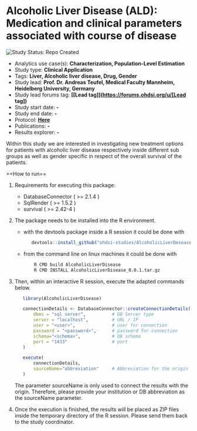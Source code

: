 Alcoholic Liver Disease (ALD): Medication and clinical parameters associated with course of disease
=============

<img src="https://img.shields.io/badge/Study%20Status-Repo%20Created-lightgray.svg" alt="Study Status: Repo Created">

- Analytics use case(s): **Characterization, Population-Level Estimation**
- Study type: **Clinical Application**
- Tags: **Liver, Alcoholic liver disease, Drug, Gender**
- Study lead: **Prof. Dr. Andreas Teufel, Medical Faculty Mannheim, Heidelberg University, Germany**
- Study lead forums tag: **[[Lead tag]](https://forums.ohdsi.org/u/[Lead tag])**
- Study start date: **-**
- Study end date: **-**
- Protocol: **[Here](https://github.com/titzel/AlcoholicLiverDisease/blob/master/documents/Protocol.docx)**
- Publications: **-**
- Results explorer: **-**

Within this study we are interested in investigating new treatment options for patients with alcoholic liver disease respectively inside different sub groups as well as gender specific in respect of the overall survival of the patients.

==How to run==

1. Requirements for executing this package:
   - DatabaseConnector ( >= 2.1.4 )
   - SqlRender ( >= 1.5.2 )
   - survival ( >= 2.42-4 )
 

2. The package needs to be installed into the R environment.

   - with the devtools package inside a R session it could be done with
      ```r
         devtools::install_github("ohdsi-studies/AlcoholicLiverDesease")
      ```
   - from the command line on linux machines it could be done with
      ```bash
          R CMD build AlcoholicLiverDisease
          R CMD INSTALL AlcoholicLiverDisease_0.0.1.tar.gz
      ```

3. Then, within an interactive R session, execute the adapted commands below.

   ```r
      library(AlcoholicLiverDisease)

      connectionDetails <- DatabaseConnector::createConnectionDetails(
          dbms = "sql server",          # DB Server type
          server = "localhost",         # URL / IP
          user = "<user>",              # user for connection
          password = "<password>",      # password for connection
          schema="<schema>",            # DB schema
          port = "1433"                 # port
      )

      execute(
          connectionDetails,
          sourceName="abbreviation"     # Abbreviation for the origin of DB
      )
   ```
   The parameter sourceName is only used to connect the results with the origin. Therefore, please provide your institution or DB abbreviation as the sourceName parameter. 

4. Once the execution is finished, the results will be placed as ZIP files inside the temporary directory of the R session. Please send them back to the study coordinator.

